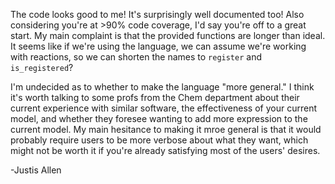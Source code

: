 The code looks good to me! It's surprisingly well documented too!
Also considering you're at >90% code coverage, I'd say you're off to a great start.
My main complaint is that the provided functions are longer than ideal.
It seems like if we're using the language,
we can assume we're working with reactions,
so we can shorten the names to `register` and `is_registered`?

I'm undecided as to whether to make the language "more general."
I think it's worth talking to some profs from the Chem department
about their current experience with similar software, the effectiveness of your current model,
and whether they foresee wanting to add more expression to the current model.
My main hesitance to making it mroe general is that it would probably require users
to be more verbose about what they want, which might not be worth it
if you're already satisfying most of the users' desires.

-Justis Allen

